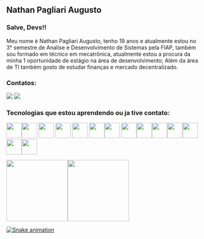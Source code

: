 ## Nathan Pagliari Augusto

### Salve, Devs!!

Meu nome é Nathan Pagliari Augusto, tenho 19 anos e atualmente estou no 3° semestre de Analise e Desenvolvimento de Sistemas pela FIAP, também sou formado em técnico em mecatrônica, atualmente estou a procura da minha 1 oportunidade de estágio na área de desenvolvimento; Além da área de TI também gosto de estudar finanças e mercado decentralizado.


### Contatos:
<div>
<a href = "mailto:contato@Nathan-PA/"><img src="https://img.shields.io/badge/Gmail-D14836?style=for-the-badge&logo=gmail&logoColor=white" target="_blank"></a>
<a href="https://www.linkedin.com/in/nathan-pa" target="_blank"><img src="https://img.shields.io/badge/-LinkedIn-%230077B5?style=for-the-badge&logo=linkedin&logoColor=white" target="_blank"></a>   
</div>

  
### Tecnologias que estou aprendendo ou ja tive contato: 
<img src="https://cdn.jsdelivr.net/gh/devicons/devicon/icons/java/java-original-wordmark.svg" width="40" height="40"/><img src="https://cdn.jsdelivr.net/gh/devicons/devicon/icons/python/python-original-wordmark.svg" width="40" height="40"/>          <img src="https://cdn.jsdelivr.net/gh/devicons/devicon/icons/html5/html5-original-wordmark.svg"  width="40" height="40"/>          <img src="https://cdn.jsdelivr.net/gh/devicons/devicon/icons/css3/css3-original-wordmark.svg" width="40" height="40"/>         <img src="https://cdn.jsdelivr.net/gh/devicons/devicon/icons/nodejs/nodejs-original.svg"  width="40" height="40"/>                     <img src="https://cdn.jsdelivr.net/gh/devicons/devicon/icons/android/android-original.svg"  width="40" height="40"/><img src="https://cdn.jsdelivr.net/gh/devicons/devicon/icons/mysql/mysql-original-wordmark.svg"  width="40" height="40"/> <img src="https://cdn.jsdelivr.net/gh/devicons/devicon/icons/kotlin/kotlin-original-wordmark.svg"  width="40" height="40"/><img src="https://cdn.jsdelivr.net/gh/devicons/devicon/icons/react/react-original.svg" width="40" height="40"/><img src="https://cdn.jsdelivr.net/gh/devicons/devicon/icons/rect/rect-plain.svg" width="40" height="40"/><img src="https://cdn.jsdelivr.net/gh/devicons/devicon/icons/numpy/numpy-original.svg" width="40" height="40"/><img src="https://cdn.jsdelivr.net/gh/devicons/devicon/icons/oracle/oracle-original.svg" width="40" height="40"/><img src="https://cdn.jsdelivr.net/gh/devicons/devicon/icons/pandas/pandas-original.svg" width="40" height="40"/><img src="https://cdn.jsdelivr.net/gh/devicons/devicon/icons/ubuntu/ubuntu-plain.svg" width="40" height="40"/>
          
<div>
<a href="https://github.com/Nathan-PA">
<img height="160em" src="https://github-readme-stats.vercel.app/api/top-langs/?username=Nathan-PA&layout=compact&langs_count=7&theme=dracula"/><img height="160em" src="https://github-readme-stats.vercel.app/api?username=Nathan-PA&show_icons=true&theme=dracula&include_all_commits=true&count_private=true"/>
</div>
  
![Snake animation](https://github.com/Nathan-PA/Nathan-PA/blob/output/github-contribution-grid-snake.svg)
